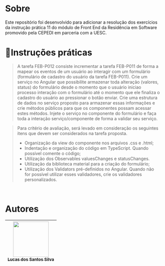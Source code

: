 # Sobre

<p>Este repositório foi desenvolvido para adicionar a resolução dos exercícios da instrução prática 11 do módulo de Front End da Residência em Software promovido pela CEPEDI em parceria com a UESC.</p>

# 📑Instruções práticas

> A tarefa FEB-P012 consiste incrementar a tarefa FEB-P011 de forma a mapear os eventos de um usuário ao interagir com um formulário (formulário de cadastro do usuário da tarefa FEB-P011). Crie um serviço no Angular que possibilite armazenar toda alteração (valores, status) do formulário desde o momento que o usuário iniciao processo interação com o formulário até o momento que ele finaliza o cadastro do usuário ao pressionar o botão enviar. Crie uma estrutura de dados no serviço proposto para armazenar essas informações e crie métodos públicos para que os componentes possam acessar estes métodos. Injete o serviço no componente do formulário e faça toda a interação serviço/componente de forma a validar seu serviço.

> Para critério de avaliação, será levado em consideração os seguintes itens que devem ser considerados na tarefa proposta.
>
> - Organização da view do componente nos arquivos .css e .html;
> - Indentação e organização do código em TypeScript. Quando possível comente o código;
> - Utilização dos Observables valuesChanges e statusChanges.
> - Utilização da biblioteca material para a criação do formulário;
> - Utilização dos Validators pré-definidos no Angular. Quando não for possível utilizar esses validadores, crie os validadores personalizados.

<br>

# Autores

| [<img src="https://avatars.githubusercontent.com/u/17802288?v=4" width=115><br><sub>Lucas dos Santos Silva</sub>](https://github.com/eulucasilva) |
| :-----------------------------------------------------------------------------------------------------------------------------------------------: |
